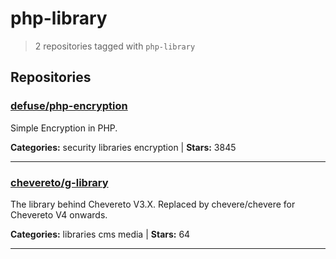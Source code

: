 # php-library

> 2 repositories tagged with `php-library`

## Repositories

### [defuse/php-encryption](https://github.com/defuse/php-encryption)

Simple Encryption in PHP.

**Categories:** security libraries encryption  | **Stars:** 3845

---

### [chevereto/g-library](https://github.com/chevereto/g-library)

The library behind Chevereto V3.X. Replaced by chevere/chevere for Chevereto V4 onwards.

**Categories:** libraries cms media  | **Stars:** 64

---

